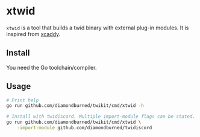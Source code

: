 # xtwid

`xtwid` is a tool that builds a twid binary with external plug-in modules. It is
inspired from [xcaddy](https://github.com/caddyserver/xcaddy).

## Install

You need the Go toolchain/compiler.

## Usage

```sh
# Print help
go run github.com/diamondburned/twikit/cmd/xtwid -h

# Install with twidiscord. Multiple import-module flags can be stated.
go run github.com/diamondburned/twikit/cmd/xtwid \
	-import-module github.com/diamondburned/twidiscord
```
